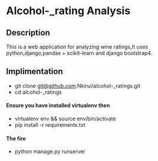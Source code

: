 # Alcohol-_rating Analysis

## Description
This is a web application for analyzing wine ratings,It uses python,django,pandas + scikit-learn and django bootstrap4.

## Implimentation

* git clone git@github.com:Nkirui/alcohol-_ratings.git
* cd alcohol-_ratings

####  Ensure you have installed virtualenv **then** 

* virtualenv env && source env/bin/activate
* pip install -r requirements.txt

#### The fire
* python manage.py runserver

